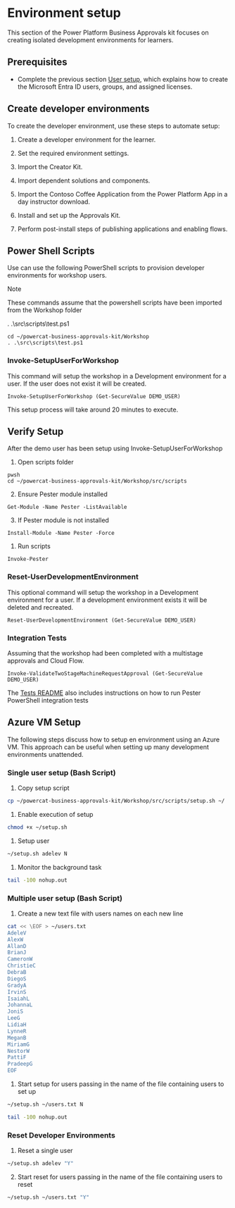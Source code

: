 
# Environment setup

This section of the Power Platform Business Approvals kit focuses on creating isolated development environments for learners.

## Prerequisites

- Complete the previous section [User setup](./user-setup.md), which explains how to create the Microsoft Entra ID users, groups, and assigned licenses.

## Create developer environments

To create the developer environment, use these steps to automate setup:

1. Create a developer environment for the learner.

1. Set the required environment settings.

1. Import the Creator Kit.

1. Import dependent solutions and components.

1. Import the Contoso Coffee Application from the Power Platform App in a day instructor download.

1. Install and set up the Approvals Kit.

1. Perform post-install steps of publishing applications and enabling flows.

## Power Shell Scripts

Use can use the following PowerShell scripts to provision developer environments for workshop users.

> [!NOTE]
> These commands assume that the powershell scripts have been imported from the Workshop folder
>
> . .\src\scripts\test.ps1

```pwsh
cd ~/powercat-business-approvals-kit/Workshop
. .\src\scripts\test.ps1
```

### Invoke-SetupUserForWorkshop

This command will setup the workshop in a Development environment for a user. If the user does not exist it will be created.

```pwsh
Invoke-SetupUserForWorkshop (Get-SecureValue DEMO_USER)
```

This setup process will take around 20 minutes to execute.

## Verify Setup

After the demo user has been setup using Invoke-SetupUserForWorkshop

1. Open scripts folder

```pwsh
pwsh
cd ~/powercat-business-approvals-kit/Workshop/src/scripts
```

2. Ensure Pester module installed

```pwsh
Get-Module -Name Pester -ListAvailable
```

3. If Pester module is not installed

```pwsh
Install-Module -Name Pester -Force
```

1. Run scripts

```pwsh
Invoke-Pester
```

### Reset-UserDevelopmentEnvironment

This optional command will setup the workshop in a Development environment for a user. If a development environment exists it will be deleted and recreated.

```pwsh
Reset-UserDevelopmentEnvironment (Get-SecureValue DEMO_USER)
```

### Integration Tests

Assuming that the workshop had been completed with a multistage approvals and Cloud Flow.

```pwsh
Invoke-ValidateTwoStageMachineRequestApproval (Get-SecureValue DEMO_USER)
```

The [Tests README](../../../Workshop/src/scripts/tests/README.md) also includes instructions on how to run Pester PowerShell integration tests

## Azure VM Setup

The following steps discuss how to setup en environment using an Azure VM. This approach can be useful when setting up many development environments unattended.

### Single user setup (Bash Script)

1. Copy setup script

```bash
cp ~/powercat-business-approvals-kit/Workshop/src/scripts/setup.sh ~/
```

1. Enable execution of setup

```bash
chmod +x ~/setup.sh
```

1. Setup user

```bash
~/setup.sh adelev N
```

1. Monitor the background task

```bash
tail -100 nohup.out
```

### Multiple user setup (Bash Script)

1. Create a new text file with users names on each new line

```bash
cat << \EOF > ~/users.txt
AdeleV
AlexW
AllanD
BrianJ
CameronW
ChristieC
DebraB
DiegoS
GradyA
IrvinS
IsaiahL
JohannaL
JoniS
LeeG
LidiaH
LynneR
MeganB
MiriamG
NestorW
PattiF
PradeepG
EOF 
```

1. Start setup for users passing in the name of the file containing users to set up

```bash
~/setup.sh ~/users.txt N
```

```bash
tail -100 nohup.out
```

### Reset Developer Environments

1. Reset a single user

```bash
~/setup.sh adelev "Y"
```

2. Start reset for users passing in the name of the file containing users to reset

```bash
~/setup.sh ~/users.txt "Y"
```
